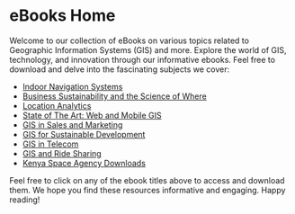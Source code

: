 # eBooks Home

Welcome to our collection of eBooks on various topics related to Geographic Information Systems (GIS) and more. Explore the world of GIS, technology, and innovation through our informative ebooks. Feel free to download and delve into the fascinating subjects we cover:

- [Indoor Navigation Systems](./indoor-navigation-systems.md)
- [Business Sustainability and the Science of Where](./business-sustainability-and-the-science-of-where.md)
- [Location Analytics](./location-analytics.md)
- [State of The Art: Web and Mobile GIS](./state-of-the-art-web-and-mobile-gis.md)
- [GIS in Sales and Marketing](./gis-in-sales-and-marketing.md)
- [GIS for Sustainable Development](./gis-for-sustainable-development.md)
- [GIS in Telecom](./gis-in-telecom.md)
- [GIS and Ride Sharing](./gis-and-ride-sharing.md)
- [Kenya Space Agency Downloads](./kenya-space-agency-downloads.md)

Feel free to click on any of the ebook titles above to access and download them. We hope you find these resources informative and engaging. Happy reading!

